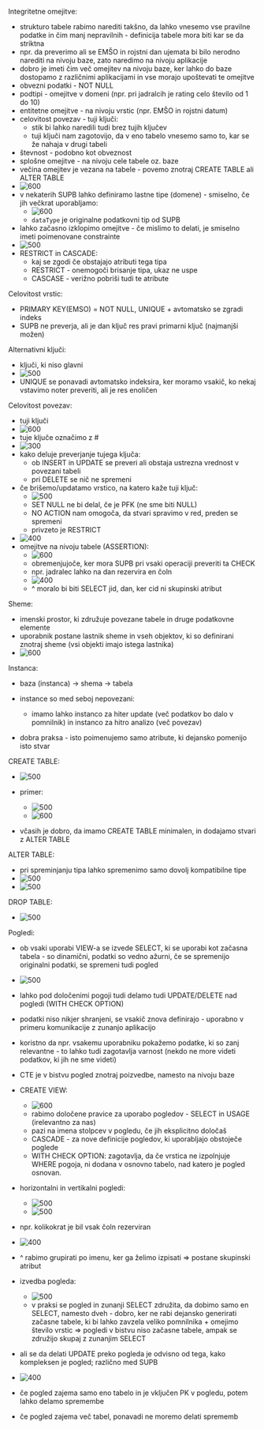 
Integritetne omejitve:
- strukturo tabele rabimo narediti takšno, da lahko vnesemo vse pravilne podatke in čim manj nepravilnih - definicija tabele mora biti kar se da striktna
- npr. da preverimo ali se EMŠO in rojstni dan ujemata bi bilo nerodno narediti na nivoju baze, zato naredimo na nivoju aplikacije
- dobro je imeti čim več omejitev na nivoju baze, ker lahko do baze dostopamo z različnimi aplikacijami in vse morajo upoštevati te omejitve
- obvezni podatki - NOT NULL
- podtipi - omejitve v domeni (npr. pri jadralcih je rating celo število od 1 do 10)
- entitetne omejitve - na nivoju vrstic (npr. EMŠO in rojstni datum)
- celovitost povezav - tuji ključi:
	- stik bi lahko naredili tudi brez tujih ključev
	- tuji ključi nam zagotovijo, da v eno tabelo vnesemo samo to, kar se že nahaja v drugi tabeli
- števnost - podobno kot obveznost
- splošne omejitve - na nivoju cele tabele oz. baze
- večina omejitev je vezana na tabele - povemo znotraj CREATE TABLE ali ALTER TABLE
- ![600](Pasted%20image%2020240328144148.png)
- v nekaterih SUPB lahko definiramo lastne tipe (domene) - smiselno, če jih večkrat uporabljamo:
	- ![600](Pasted%20image%2020240328144229.png)
	- `dataType` je originalne podatkovni tip od SUPB
- lahko začasno izklopimo omejitve - če mislimo to delati, je smiselno imeti poimenovane constrainte
- ![500](Pasted%20image%2020240328144655.png)
- RESTRICT in CASCADE:
	- kaj se zgodi če obstajajo atributi tega tipa
	- RESTRICT - onemogoči brisanje tipa, ukaz ne uspe
	- CASCASE - verižno pobriši tudi te atribute

Celovitost vrstic:
- PRIMARY KEY(EMSO) = NOT NULL, UNIQUE + avtomatsko se zgradi indeks
- SUPB ne preverja, ali je dan ključ res pravi primarni ključ (najmanjši možen)

Alternativni ključi:
- ključi, ki niso glavni
- ![500](Pasted%20image%2020240328145631.png)
- UNIQUE se ponavadi avtomatsko indeksira, ker moramo vsakič, ko nekaj vstavimo noter preveriti, ali je res enoličen

Celovitost povezav:
- tuji ključi
- ![600](Pasted%20image%2020240328145913.png)
- tuje ključe označimo z #
- ![300](Pasted%20image%2020240328150118.png)
- kako deluje preverjanje tujega ključa:
	- ob INSERT in UPDATE se preveri ali obstaja ustrezna vrednost v povezani tabeli
	- pri DELETE se nič ne spremeni
- če brišemo/updatamo vrstico, na katero kaže tuji ključ:
	- ![500](Pasted%20image%2020240328150517.png)
	- SET NULL ne bi delal, če je PFK (ne sme biti NULL)
	- NO ACTION nam omogoča, da stvari spravimo v red, preden se spremeni
	- privzeto je RESTRICT
- ![400](Pasted%20image%2020240328152723.png)
- omejitve na nivoju tabele (ASSERTION):
	- ![600](Pasted%20image%2020240328152709.png)
	- obremenjujoče, ker mora SUPB pri vsaki operaciji preveriti ta CHECK
	- npr. jadralec lahko na dan rezervira en čoln
	- ![400](Pasted%20image%2020240328152948.png)
	- ^ moralo bi biti SELECT jid, dan, ker cid ni skupinski atribut

Sheme:
- imenski prostor, ki združuje povezane tabele in druge podatkovne elemente
- uporabnik postane lastnik sheme in vseh objektov, ki so definirani znotraj sheme (vsi objekti imajo istega lastnika)
- ![600](Pasted%20image%2020240328153511.png)

Instanca:
- baza (instanca) -> shema -> tabela
- instance so med seboj nepovezani:
	- imamo lahko instanco za hiter update (več podatkov bo dalo v pomnilnik) in instanco za hitro analizo (več povezav)

- dobra praksa - isto poimenujemo samo atribute, ki dejansko pomenijo isto stvar

CREATE TABLE:
- ![500](Pasted%20image%2020240328153953.png)
- primer:
	- ![500](Pasted%20image%2020240328154103.png)
	- ![600](Pasted%20image%2020240328154122.png)

- včasih je dobro, da imamo CREATE TABLE minimalen, in dodajamo stvari z ALTER TABLE

ALTER TABLE:
- pri spreminjanju tipa lahko spremenimo samo dovolj kompatibilne tipe
- ![500](Pasted%20image%2020240328154838.png)
- ![500](Pasted%20image%2020240328154850.png)

DROP TABLE:
- ![500](Pasted%20image%2020240328155051.png)

Pogledi:
- ob vsaki uporabi VIEW-a se izvede SELECT, ki se uporabi kot začasna tabela - so dinamični, podatki so vedno ažurni, če se spremenijo originalni podatki, se spremeni tudi pogled
- ![500](Pasted%20image%2020240328155334.png)
- lahko pod določenimi pogoji tudi delamo tudi UPDATE/DELETE nad pogledi (WITH CHECK OPTION)
- podatki niso nikjer shranjeni, se vsakič znova definirajo - uporabno v primeru komunikacije z zunanjo aplikacijo
- koristno da npr. vsakemu uporabniku pokažemo podatke, ki so zanj relevantne - to lahko tudi zagotavlja varnost (nekdo ne more videti podatkov, ki jih ne sme videti)
- CTE je v bistvu pogled znotraj poizvedbe, namesto na nivoju baze
- CREATE VIEW:
	- ![600](Pasted%20image%2020240328162103.png)
	- rabimo določene pravice za uporabo pogledov - SELECT in USAGE (irelevantno za nas)
	- pazi na imena stolpcev v pogledu, če jih eksplicitno določaš
	- CASCADE - za nove definicije pogledov, ki uporabljajo obstoječe poglede
	- WITH CHECK OPTION: zagotavlja, da če vrstica ne izpolnjuje WHERE pogoja, ni dodana v osnovno tabelo, nad katero je pogled osnovan.
- horizontalni in vertikalni pogledi:
	- ![500](Pasted%20image%2020240328162523.png)
	- ![500](Pasted%20image%2020240328162547.png)
- npr. kolikokrat je bil vsak čoln rezerviran
- ![400](Pasted%20image%2020240328162659.png)
- ^ rabimo grupirati po imenu, ker ga želimo izpisati => postane skupinski atribut
- izvedba pogleda:
	- ![500](Pasted%20image%2020240328163034.png)
	- v praksi se pogled in zunanji SELECT združita, da dobimo samo en SELECT, namesto dveh - dobro, ker ne rabi dejansko generirati začasne tabele, ki bi lahko zavzela veliko pomnilnika + omejimo število vrstic => pogledi v bistvu niso začasne tabele, ampak se združijo skupaj z zunanjim SELECT

- ali se da delati UPDATE preko pogleda je odvisno od tega, kako kompleksen je pogled; različno med SUPB
- ![400](Pasted%20image%2020240328163727.png)
- če pogled zajema samo eno tabelo in je vključen PK v pogledu, potem lahko delamo spremembe
- če pogled zajema več tabel, ponavadi ne moremo delati sprememb